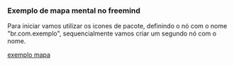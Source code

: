 ### Exemplo de mapa mental no freemind

Para iniciar vamos utilizar os icones de pacote, definindo o nó com o nome "br.com.exemplo", sequencialmente
vamos criar um segundo nó com o nome.

[exemplo mapa](/imagens/classe.png)